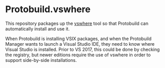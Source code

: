 # Protobuild.vswhere

This repository packages up the [vswhere](https://github.com/Microsoft/vswhere) tool so that Protobuild can automatically install and use it.

When Protobuild is installing VSIX packages, and when the Protobuild Manager wants to launch a Visual Studio IDE, they need to know where Visual Studio is installed.  Prior to VS 2017, this could be done by checking the registry, but newer editions require the use of vswhere in order to support side-by-side installations.
